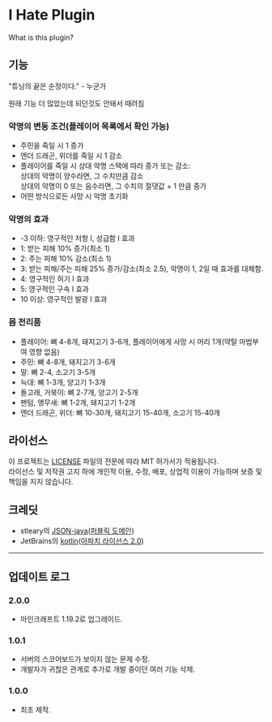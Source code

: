 # I Hate Plugin
What is this plugin?

## 기능
"튜닝의 끝은 순정이다." - 누군가

원래 기능 더 많았는데 되던것도 안돼서 때려침

### 악명의 변동 조건(플레이어 목록에서 확인 가능)
- 주민을 죽일 시 1 증가
- 엔더 드래곤, 위더를 죽일 시 1 감소
- 플레이어를 죽일 시 상대 악명 스택에 따라 증가 또는 감소:
  <br>상대의 악명이 양수라면, 그 수치만큼 감소
  <br>상대의 악명이 0 또는 음수라면, 그 수치의 절댓값 + 1 만큼 증가
- 어떤 방식으로든 사망 시 악명 초기화

### 악명의 효과
- -3 이하: 영구적인 저항 I, 성급함 I 효과
- 1: 받는 피해 10% 증가(최소 1)
- 2: 주는 피해 10% 감소(최소 1)
- 3: 받는 피해/주는 피해 25% 증가/감소(최소 2.5), 악명이 1, 2일 때 효과를 대체함.
- 4: 영구적인 허기 I 효과
- 5: 영구적인 구속 I 효과
- 10 이상: 영구적인 발광 I 효과

### 몹 전리품
- 플레이어: 뼈 4-8개, 돼지고기 3-6개, 플레이어에게 사망 시 머리 1개(약탈 마법부여 영향 없음)
- 주민: 뼈 4-8개, 돼지고기 3-6개
- 말: 뼈 2-4, 소고기 3-5개
- 늑대: 뼈 1-3개, 양고기 1-3개
- 돌고래, 거북이: 뼈 2-7개, 양고기 2-5개
- 팬텀, 앵무새: 뼈 1-2개, 돼지고기 1-2개
- 엔더 드래곤, 위더: 뼈 10-30개, 돼지고기 15-40개, 소고기 15-40개


## 라이선스
이 프로젝트는 [LICENSE](LICENSE) 파일의 전문에 따라 MIT 허가서가 적용됩니다.
<br>라이선스 및 저작권 고지 하에 개인적 이용, 수정, 배포, 상업적 이용이 가능하며 보증 및 책임을 지지 않습니다.

## 크레딧
- stleary의 [JSON-java](https://github.com/stleary/JSON-java)([퍼블릭 도메인](https://github.com/stleary/JSON-java/blob/master/LICENSE))
- JetBrains의 [kotlin](https://github.com/JetBrains/kotlin)([아파치 라이선스 2.0](https://github.com/JetBrains/kotlin/blob/master/license/LICENSE.txt))

****

## 업데이트 로그


### 2.0.0
- 마인크래프트 1.19.2로 업그레이드.

### 1.0.1
- 서버의 스코어보드가 보이지 않는 문제 수정.
- 개발자가 귀찮은 관계로 추가로 개발 중이던 여러 기능 삭제.

### 1.0.0
- 최초 제작.